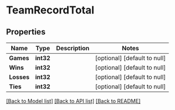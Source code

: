 # TeamRecordTotal

## Properties
Name | Type | Description | Notes
------------ | ------------- | ------------- | -------------
**Games** | **int32** |  | [optional] [default to null]
**Wins** | **int32** |  | [optional] [default to null]
**Losses** | **int32** |  | [optional] [default to null]
**Ties** | **int32** |  | [optional] [default to null]

[[Back to Model list]](../README.md#documentation-for-models) [[Back to API list]](../README.md#documentation-for-api-endpoints) [[Back to README]](../README.md)


